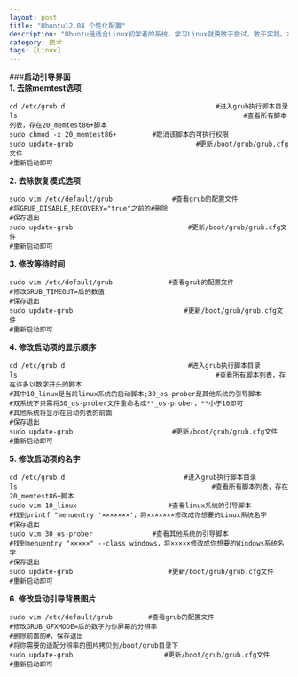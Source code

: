 ```yaml
---
layout: post
title: "Ubuntu12.04 个性化配置"
description: "Ubuntu是适合Linux初学者的系统。学习Linux就要敢于尝试，敢于实践。本文是自己在使用Ubuntu过程中的一些捣鼓，备忘一下。"
category: 技术
tags: [Linux]
---
```

###__启动引导界面__	
__1. 去除memtest选项__	

	cd /etc/grub.d                                      #进入grub执行脚本目录
	ls                                                         #查看所有脚本列表，存在20_memtest86+脚本
	sudo chmod -x 20_memtest86+         #取消该脚本的可执行权限
	sudo update-grub                               #更新/boot/grub/grub.cfg文件
	#重新启动即可

__2. 去除恢复模式选项__

	sudo vim /etc/default/grub               #查看grub的配置文件
	#将GRUB_DISABLE_RECOVERY="true"之前的#删除
	#保存退出
	sudo update-grub                             #更新/boot/grub/grub.cfg文件
	#重新启动即可

__3. 修改等待时间__

	sudo vim /etc/default/grub              #查看grub的配置文件
	#修改GRUB_TIMEOUT=后的数值
	#保存退出
	sudo update-grub                            #更新/boot/grub/grub.cfg文件
	#重新启动即可

__4. 修改启动项的显示顺序__

	cd /etc/grub.d                               #进入grub执行脚本目录
	ls                                                  #查看所有脚本列表，存在许多以数字开头的脚本
	#其中10_linux是当前linux系统的启动脚本;30_os-prober是其他系统的引导脚本
	#双系统下只需将30_os-prober文件重命名成**_os-prober，**小于10即可
	#其他系统将显示在启动列表的前面
	#保存退出
	sudo update-grub                         #更新/boot/grub/grub.cfg文件
	#重新启动即可

__5. 修改启动项的名字__

	cd /etc/grub.d                              #进入grub执行脚本目录
	ls                                                 #查看所有脚本列表，存在20_memtest86+脚本
	sudo vim 10_linux                       #查看linux系统的引导脚本
	#找到printf "menuentry '×××××××'，将×××××××修改成你想要的Linux系统名字
	#保存退出
	sudo vim 30_os-prober               #查看其他系统的引导脚本
	#找到menuentry "×××××" --class windows，将×××××修改成你想要的Windows系统名字
	#保存退出
	sudo update-grub                        #更新/boot/grub/grub.cfg文件
	#重新启动即可

__6. 修改启动引导背景图片__

	sudo vim /etc/default/grub         #查看grub的配置文件
	#修改GRUB_GFXMODE=后的数字为你屏幕的分辨率
	#删除前面的#，保存退出
	#将你需要的适配分辨率的图片拷贝到/boot/grub目录下
	sudo update-grub                       #更新/boot/grub/grub.cfg文件
	#重新启动即可